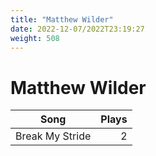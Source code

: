 ```yaml
---
title: "Matthew Wilder"
date: 2022-12-07/2022T23:19:27
weight: 508
---
```


# Matthew Wilder

 Song | Plays 
----- | -----:
Break My Stride | 2
